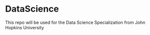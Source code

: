 DataScience
============

This repo will be used for the Data Science Specialization from John Hopkins University
